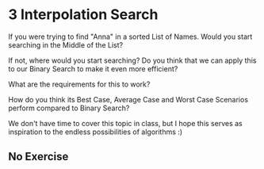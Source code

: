 # 3 Interpolation Search

If you were trying to find "Anna" in a sorted List of Names. Would you start searching in the Middle of the List?

If not, where would you start searching? Do you think that we can apply this to our Binary Search to make it even more efficient?

What are the requirements for this to work?

How do you think its Best Case, Average Case and Worst Case Scenarios perform compared to Binary Search?

We don't have time to cover this topic in class, but I hope this serves as inspiration to the endless possibilities of algorithms :)

## No Exercise